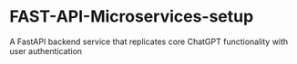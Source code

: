 # FAST-API-Microservices-setup

A FastAPI backend service that replicates core ChatGPT functionality with user authentication